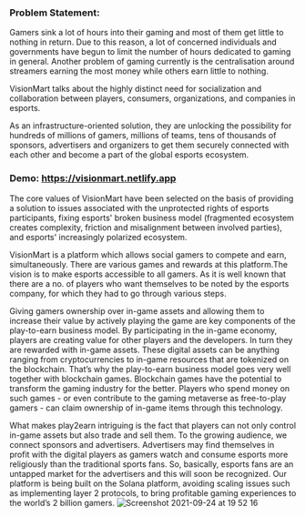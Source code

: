 ### Problem Statement:
 Gamers sink a lot of hours into their gaming and most of them get little to nothing in return. Due to this reason, a lot of concerned individuals and governments have begun to limit the number of hours dedicated to gaming in general. Another problem of gaming currently is the centralisation around streamers earning the most money while others earn little to nothing.
 

VisionMart talks about the highly distinct need for socialization and collaboration between players, consumers, organizations, and companies in esports.

As an infrastructure-oriented solution, they are unlocking the possibility for hundreds of millions of gamers, millions of teams, tens of thousands of sponsors, advertisers and organizers to get them securely connected with each other and become a part of the global esports ecosystem.

### Demo: https://visionmart.netlify.app
The core values of VisionMart have been selected on the basis of providing a solution to issues associated with the unprotected rights of esports participants, fixing esports' broken business model (fragmented ecosystem creates complexity, friction and misalignment between involved parties), and esports' increasingly polarized ecosystem.

VisionMart is a platform which allows social gamers to compete and earn, simultaneously. There are various games and rewards at this platform.The vision is to make esports accessible to all gamers. As it is well known that there are a no. of players who want themselves to be noted by the esports company, for which they had to go through various steps.

Giving gamers ownership over in-game assets and allowing them to increase their value by actively playing the game are key components of the play-to-earn business model. By participating in the in-game economy, players are creating value for other players and the developers. In turn they are rewarded with in-game assets. These digital assets can be anything ranging from cryptocurrencies to in-game resources that are tokenized on the blockchain. That’s why the play-to-earn business model goes very well together with blockchain games.
Blockchain games have the potential to transform the gaming industry for the better. Players who spend money on such games - or even contribute to the gaming metaverse as free-to-play gamers - can claim ownership of in-game items through this technology.
 
What makes play2earn intriguing is the fact that players can not only control in-game assets but also trade and sell them.
To the growing audience, we connect sponsors and advertisers. Advertisers may find themselves in profit with the digital players as gamers watch and consume esports more religiously than the traditional sports fans. So, basically, esports fans are an untapped market for the advertisers and this will soon be recognized. Our platform is being built on the Solana platform, avoiding scaling issues such as implementing layer 2 protocols, to bring profitable gaming experiences to the world’s 2 billion gamers.
![Screenshot 2021-09-24 at 19 52 16](https://user-images.githubusercontent.com/91331275/134726068-f34ac313-81da-4010-92ed-bd6f50f5d217.png)
